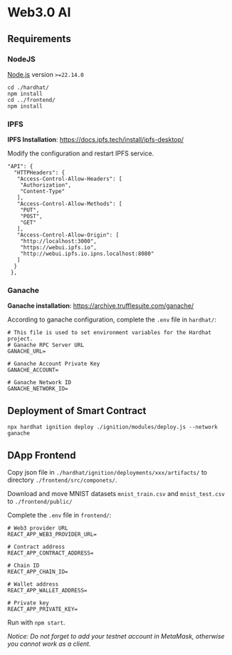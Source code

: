 # Web3.0 AI

## Requirements

### NodeJS
[Node.js](https://nodejs.org/en/download) version `>=22.14.0`

```
cd ./hardhat/
npm install
cd ../frontend/
npm install
```


### IPFS

**IPFS Installation**: https://docs.ipfs.tech/install/ipfs-desktop/

Modify the configuration and restart IPFS service.
```
"API": {
  "HTTPHeaders": {
   "Access-Control-Allow-Headers": [
    "Authorization",
    "Content-Type"
   ],
   "Access-Control-Allow-Methods": [
    "PUT",
    "POST",
    "GET"
   ],
   "Access-Control-Allow-Origin": [
    "http://localhost:3000",
    "https://webui.ipfs.io",
    "http://webui.ipfs.io.ipns.localhost:8080"
   ]
  }
 },
```

### Ganache 
**Ganache installation**: https://archive.trufflesuite.com/ganache/

According to ganache configuration, complete the `.env` file in `hardhat/`:

```
# This file is used to set environment variables for the Hardhat project.
# Ganache RPC Server URL
GANACHE_URL=

# Ganache Account Private Key
GANACHE_ACCOUNT=

# Ganache Network ID
GANACHE_NETWORK_ID=
```

## Deployment of Smart Contract

```
npx hardhat ignition deploy ./ignition/modules/deploy.js --network ganache
```

## DApp Frontend

Copy json file in `./hardhat/ignition/deployments/xxx/artifacts/` to directory `./frontend/src/componets/`.

Download and move MNIST datasets `mnist_train.csv` and `mnist_test.csv` to `./frontend/public/`

Complete the `.env` file in `frontend/`:
```
# Web3 provider URL
REACT_APP_WEB3_PROVIDER_URL=

# Contract address
REACT_APP_CONTRACT_ADDRESS=

# Chain ID
REACT_APP_CHAIN_ID=

# Wallet address
REACT_APP_WALLET_ADDRESS=

# Private key
REACT_APP_PRIVATE_KEY=
```

Run with `npm start`.

*Notice: Do not forget to add your testnet account in MetaMask, otherwise you cannot work as a client.*